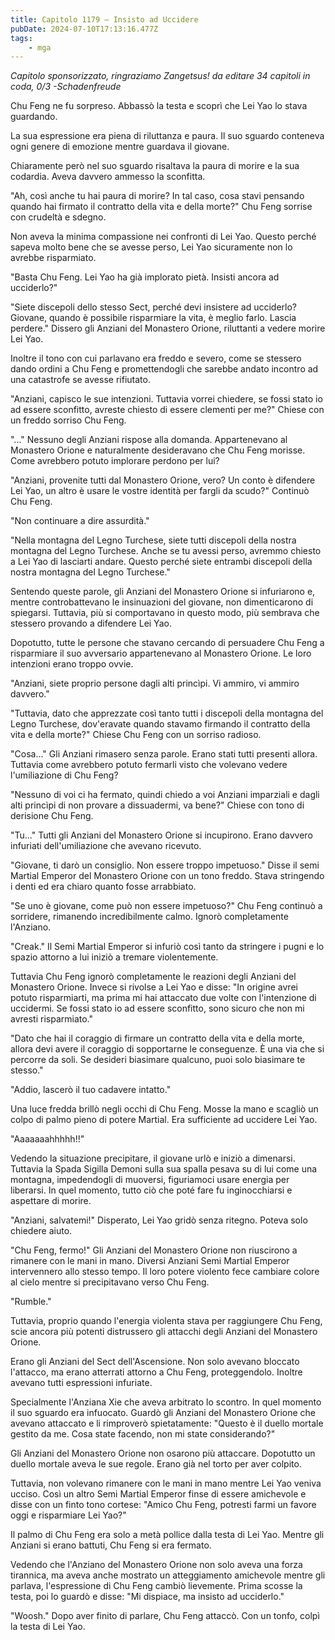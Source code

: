 ```yaml
---
title: Capitolo 1179 – Insisto ad Uccidere
pubDate: 2024-07-10T17:13:16.477Z
tags:
    - mga
---
```



<em>Capitolo sponsorizzato, ringraziamo Zangetsus!
da editare
34 capitoli in coda, 0/3
-Schadenfreude</em>


Chu Feng ne fu sorpreso. Abbassò la testa e scoprì che Lei Yao lo stava guardando.


La sua espressione era piena di riluttanza e paura. Il suo sguardo conteneva ogni genere di emozione mentre guardava il giovane.


Chiaramente però nel suo sguardo risaltava la paura di morire e la sua codardia. Aveva davvero ammesso la sconfitta.


"Ah, così anche tu hai paura di morire? In tal caso, cosa stavi pensando quando hai firmato il contratto della vita e della morte?" Chu Feng sorrise con crudeltà e sdegno.


Non aveva la minima compassione nei confronti di Lei Yao. Questo perché sapeva molto bene che se avesse perso, Lei Yao sicuramente non lo avrebbe risparmiato.


"Basta Chu Feng. Lei Yao ha già implorato pietà. Insisti ancora ad ucciderlo?"


"Siete discepoli dello stesso Sect, perché devi insistere ad ucciderlo? Giovane, quando è possibile risparmiare la vita, è meglio farlo. Lascia perdere." Dissero gli Anziani del Monastero Orione, riluttanti a vedere morire Lei Yao.


Inoltre il tono con cui parlavano era freddo e severo, come se stessero dando ordini a Chu Feng e promettendogli che sarebbe andato incontro ad una catastrofe se avesse rifiutato.


"Anziani, capisco le sue intenzioni. Tuttavia vorrei chiedere, se fossi stato io ad essere sconfitto, avreste chiesto di essere clementi per me?" Chiese con un freddo sorriso Chu Feng.


"..." Nessuno degli Anziani rispose alla domanda. Appartenevano al Monastero Orione e naturalmente desideravano che Chu Feng morisse. Come avrebbero potuto implorare perdono per lui?


"Anziani, provenite tutti dal Monastero Orione, vero? Un conto è difendere Lei Yao, un altro è usare le vostre identità per fargli da scudo?" Continuò Chu Feng.


"Non continuare a dire assurdità."


"Nella montagna del Legno Turchese, siete tutti discepoli della nostra montagna del Legno Turchese. Anche se tu avessi perso, avremmo chiesto a Lei Yao di lasciarti andare. Questo perché siete entrambi discepoli della nostra montagna del Legno Turchese."


Sentendo queste parole, gli Anziani del Monastero Orione si infuriarono e, mentre controbattevano le insinuazioni del giovane, non dimenticarono di spiegarsi. Tuttavia, più si comportavano in questo modo, più sembrava che stessero provando a difendere Lei Yao.


Dopotutto, tutte le persone che stavano cercando di persuadere Chu Feng a risparmiare il suo avversario appartenevano al Monastero Orione. Le loro intenzioni erano troppo ovvie.


"Anziani, siete proprio persone dagli alti princìpi. Vi ammiro, vi ammiro davvero."


"Tuttavia, dato che apprezzate così tanto tutti i discepoli della montagna del Legno Turchese, dov'eravate quando stavamo firmando il contratto della vita e della morte?" Chiese Chu Feng con un sorriso radioso.


"Cosa..." Gli Anziani rimasero senza parole. Erano stati tutti presenti allora. Tuttavia come avrebbero potuto fermarli visto che volevano vedere l'umiliazione di Chu Feng?


"Nessuno di voi ci ha fermato, quindi chiedo a voi Anziani imparziali e dagli alti princìpi di non provare a dissuadermi, va bene?" Chiese con tono di derisione Chu Feng.


"Tu..." Tutti gli Anziani del Monastero Orione si incupirono. Erano davvero infuriati dell'umiliazione che avevano ricevuto.


"Giovane, ti darò un consiglio. Non essere troppo impetuoso." Disse il semi Martial Emperor del Monastero Orione con un tono freddo. Stava stringendo i denti ed era chiaro quanto fosse arrabbiato.


"Se uno è giovane, come può non essere impetuoso?" Chu Feng continuò a sorridere, rimanendo incredibilmente calmo. Ignorò completamente l'Anziano.


"Creak." Il Semi Martial Emperor si infuriò così tanto da stringere i pugni e lo spazio attorno a lui iniziò a tremare violentemente.


Tuttavia Chu Feng ignorò completamente le reazioni degli Anziani del Monastero Orione. Invece si rivolse a Lei Yao e disse: "In origine avrei potuto risparmiarti, ma prima mi hai attaccato due volte con l'intenzione di uccidermi. Se fossi stato io ad essere sconfitto, sono sicuro che non mi avresti risparmiato."


"Dato che hai il coraggio di firmare un contratto della vita e della morte, allora devi avere il coraggio di sopportarne le conseguenze. È una via che si percorre da soli. Se desideri biasimare qualcuno, puoi solo biasimare te stesso."


"Addio, lascerò il tuo cadavere intatto."


Una luce fredda brillò negli occhi di Chu Feng. Mosse la mano e scagliò un colpo di palmo pieno di potere Martial. Era sufficiente ad uccidere Lei Yao.


"Aaaaaaahhhhh!!"


Vedendo la situazione precipitare, il giovane urlò e iniziò a dimenarsi. Tuttavia la Spada Sigilla Demoni sulla sua spalla pesava su di lui come una montagna, impedendogli di muoversi, figuriamoci usare energia per liberarsi. In quel momento, tutto ciò che poté fare fu inginocchiarsi e aspettare di morire.


"Anziani, salvatemi!" Disperato, Lei Yao gridò senza ritegno. Poteva solo chiedere aiuto.


"Chu Feng, fermo!" Gli Anziani del Monastero Orione non riuscirono a rimanere con le mani in mano. Diversi Anziani Semi Martial Emperor intervennero allo stesso tempo. Il loro potere violento fece cambiare colore al cielo mentre si precipitavano verso Chu Feng.


"Rumble."


Tuttavia, proprio quando l'energia violenta stava per raggiungere Chu Feng, scie ancora più potenti distrussero gli attacchi degli Anziani del Monastero Orione.


Erano gli Anziani del Sect dell'Ascensione. Non solo avevano bloccato l'attacco, ma erano atterrati attorno a Chu Feng, proteggendolo. Inoltre avevano tutti espressioni infuriate.


Specialmente l'Anziana Xie che aveva arbitrato lo scontro. In quel momento il suo sguardo era infuocato. Guardò gli Anziani del Monastero Orione che avevano attaccato e li rimproverò spietatamente: "Questo è il duello mortale gestito da me. Cosa state facendo, non mi state considerando?"


Gli Anziani del Monastero Orione non osarono più attaccare. Dopotutto un duello mortale aveva le sue regole. Erano già nel torto per aver colpito.


Tuttavia, non volevano rimanere con le mani in mano mentre Lei Yao veniva ucciso. Così un altro Semi Martial Emperor finse di essere amichevole e disse con un finto tono cortese: "Amico Chu Feng, potresti farmi un favore oggi e risparmiare Lei Yao?"


Il palmo di Chu Feng era solo a metà pollice dalla testa di Lei Yao. Mentre gli Anziani si erano battuti, Chu Feng si era fermato.


Vedendo che l'Anziano del Monastero Orione non solo aveva una forza tirannica, ma aveva anche mostrato un atteggiamento amichevole mentre gli parlava, l'espressione di Chu Feng cambiò lievemente. Prima scosse la testa, poi lo guardò e disse: "Mi dispiace, ma insisto ad ucciderlo."


"Woosh." Dopo aver finito di parlare, Chu Feng attaccò. Con un tonfo, colpì la testa di Lei Yao.
                                


                                



